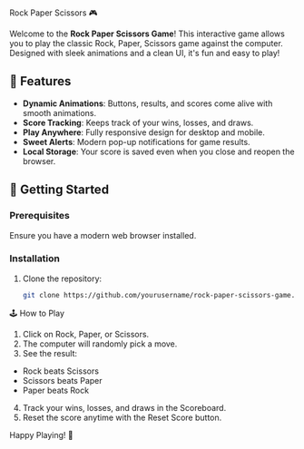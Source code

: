 Rock Paper Scissors 🎮  

Welcome to the **Rock Paper Scissors Game**! This interactive game allows you to play the classic Rock, Paper, Scissors game against the computer. Designed with sleek animations and a clean UI, it's fun and easy to play!

## 🌟 Features
- **Dynamic Animations**: Buttons, results, and scores come alive with smooth animations.
- **Score Tracking**: Keeps track of your wins, losses, and draws.  
- **Play Anywhere**: Fully responsive design for desktop and mobile.
- **Sweet Alerts**: Modern pop-up notifications for game results.
- **Local Storage**: Your score is saved even when you close and reopen the browser.

## 🚀 Getting Started

### Prerequisites
Ensure you have a modern web browser installed.

### Installation
1. Clone the repository:
   ```bash
   git clone https://github.com/yourusername/rock-paper-scissors-game.git

🕹️ How to Play
1. Click on Rock, Paper, or Scissors.
2. The computer will randomly pick a move.
3. See the result:
  - Rock beats Scissors
  - Scissors beats Paper
  - Paper beats Rock
4. Track your wins, losses, and draws in the Scoreboard.
5. Reset the score anytime with the Reset Score button.

Happy Playing! 🎉
